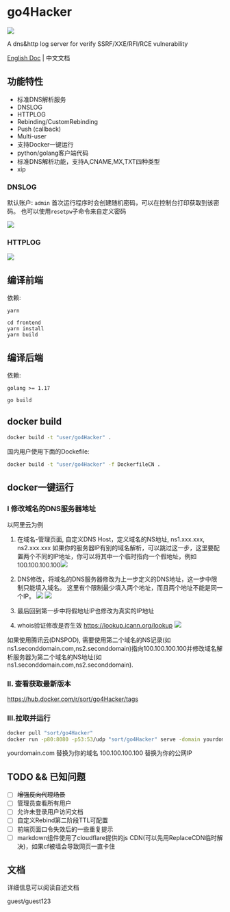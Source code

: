 # go4Hacker

![](https://z3.ax1x.com/2021/08/10/fGd4IJ.png)

A dns&amp;http log server for verify SSRF/XXE/RFI/RCE vulnerability 

[English Doc](https://github.com/hktalent/go4Hacker) | 中文文档

## 功能特性

- 标准DNS解析服务
- DNSLOG
- HTTPLOG
- Rebinding/CustomRebinding
- Push (callback)
- Multi-user
- 支持Docker一键运行
- python/golang客户端代码
- 标准DNS解析功能，支持A,CNAME,MX,TXT四种类型
- xip

### DNSLOG

默认账户: `admin`
首次运行程序时会创建随机密码，可以在控制台打印获取到该密码。
也可以使用`resetpw`子命令来自定义密码

![](https://s1.ax1x.com/2020/08/31/dXPba4.png)


### HTTPLOG
![](https://s1.ax1x.com/2020/08/31/dXiiIH.png)

## 编译前端

依赖: 

`yarn`

```
cd frontend
yarn install
yarn build
```
	
## 编译后端

依赖: 

`golang >= 1.17`

```bash
go build
```

## docker build

```bash
docker build -t "user/go4Hacker" .
```

国内用户使用下面的Dockefile:

```bash
docker build -t "user/go4Hacker" -f DockerfileCN .
```

## docker一键运行

### I 修改域名的DNS服务器地址

以阿里云为例

1. 在域名-管理页面, 自定义DNS Host，定义域名的NS地址, ns1.xxx.xxx, ns2.xxx.xxx
如果你的服务器IP有别的域名解析，可以跳过这一步，这里要配置两个不同的IP地址，你可以将其中一个临时指向一个假地址，例如100.100.100.100![](https://s1.ax1x.com/2020/09/04/wFiaM8.png)


2. DNS修改，将域名的DNS服务器修改为上一步定义的DNS地址，这一步中限制只能填入域名。
这里有个限制最少填入两个地址，而且两个地址不能是同一个IP。 
![](https://s1.ax1x.com/2020/09/04/wFitRP.png)
![](https://s1.ax1x.com/2020/09/04/wFiJPI.png)

3. 最后回到第一步中将假地址IP也修改为真实的IP地址

4. whois验证修改是否生效
<https://lookup.icann.org/lookup>
![](https://s1.ax1x.com/2020/09/04/wFk04s.png)

如果使用腾讯云(DNSPOD), 需要使用第二个域名的NS记录(如ns1.seconddomain.com,ns2.seconddomain)指向100.100.100.100并修改域名解析服务器为第二个域名的NS地址(如ns1.seconddomain.com,ns2.seconddomain).

### II. 查看获取最新版本
https://hub.docker.com/r/sort/go4Hacker/tags

### III.拉取并运行

```bash
docker pull "sort/go4Hacker"
docker run -p80:8080 -p53:53/udp "sort/go4Hacker" serve -domain yourdomain.com -4 100.100.100.100
```

yourdomain.com 替换为你的域名
100.100.100.100 替换为你的公网IP


## TODO && 已知问题

- [ ] ~~增强反向代理场景~~
- [ ] 管理员查看所有用户
- [ ] 允许未登录用户访问文档
- [ ] 自定义Rebind第二阶段TTL可配置
- [ ] 前端页面口令失效后的一些重复提示
- [ ] markdown组件使用了cloudflare提供的js CDN(可以先用ReplaceCDN临时解决)，如果cf被墙会导致网页一直卡住

## 文档

详细信息可以阅读自述文档

guest/guest123
